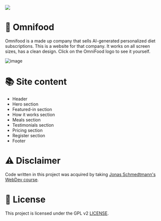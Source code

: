 <a href="https://edveika-omnifood.netlify.app/"><img src="https://github.com/Edveika/OmniFood.dev/assets/113787144/a4f6f459-1596-423e-a106-df906245b2ca"></a>

# 🍕 Omnifood

Omnifood is a made up company that sells AI-generated personalized diet subscriptions. This is a website for that company. It works on all screen sizes, has a clean design. Click on the OmniFood logo to see it yourself.

![image](https://github.com/Edveika/OmniFood.dev/assets/113787144/b588e155-7085-401c-8375-6e688d56dad2)

# 📚 Site content

* Header
* Hero section
* Featured-in section
* How it works section
* Meals section
* Testimonials section
* Pricing section
* Register section
* Footer

# ⚠️ Disclaimer

Code written in this project was acquired by taking [Jonas Schmedtmann's WebDev course](https://github.com/Edveika/Udemy-HTML-CSS).

# 📜 License

This project is licensed under the GPL v2 [LICENSE](LICENSE).
